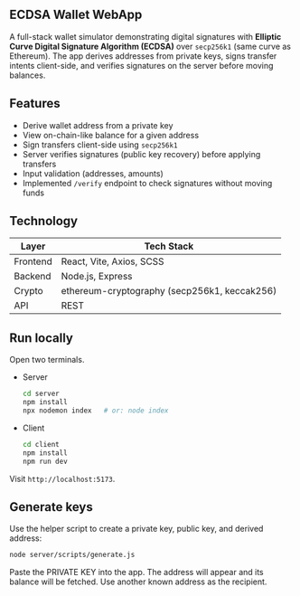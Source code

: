 ## ECDSA Wallet WebApp

A full-stack wallet simulator demonstrating digital signatures with **Elliptic Curve Digital Signature Algorithm (ECDSA)** over `secp256k1` (same curve as Ethereum). The app derives addresses from private keys, signs transfer intents client-side, and verifies signatures on the server before moving balances.

## Features

- Derive wallet address from a private key
- View on-chain-like balance for a given address
- Sign transfers client-side using `secp256k1`
- Server verifies signatures (public key recovery) before applying transfers
- Input validation (addresses, amounts)
- Implemented `/verify` endpoint to check signatures without moving funds

## Technology

| Layer        | Tech Stack                                   |
|--------------|----------------------------------------------|
| Frontend     | React, Vite, Axios, SCSS                     |
| Backend      | Node.js, Express                             |
| Crypto       | ethereum-cryptography (secp256k1, keccak256) |
| API          | REST                                         |


## Run locally

Open two terminals.

- Server
  ```bash
  cd server
  npm install
  npx nodemon index   # or: node index
  ```

- Client
  ```bash
  cd client
  npm install
  npm run dev
  ```

Visit `http://localhost:5173`.

## Generate keys

Use the helper script to create a private key, public key, and derived address:

```bash
node server/scripts/generate.js
```

Paste the PRIVATE KEY into the app. The address will appear and its balance will be fetched. Use another known address as the recipient.



